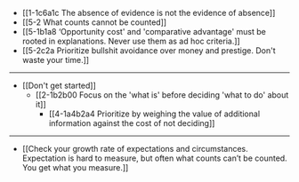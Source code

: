 - [[1-1c6a1c The absence of evidence is not the evidence of absence]]
- [[5-2 What counts cannot be counted]]
- [[5-1b1a8 ‘Opportunity cost' and 'comparative advantage' must be rooted in explanations. Never use them as ad hoc criteria.]]
- [[5-2c2a Prioritize bullshit avoidance over money and prestige. Don't waste your time.]]
---
- [[Don't get started]]
  - [[2-1b2b00 Focus on the 'what is' before deciding 'what to do' about it]]
    - [[4-1a4b2a4 Prioritize by weighing the value of additional information against the cost of not deciding]]
---
- [[Check your growth rate of expectations and circumstances. Expectation is hard to measure, but often what counts can’t be counted. You get what you measure.]]
